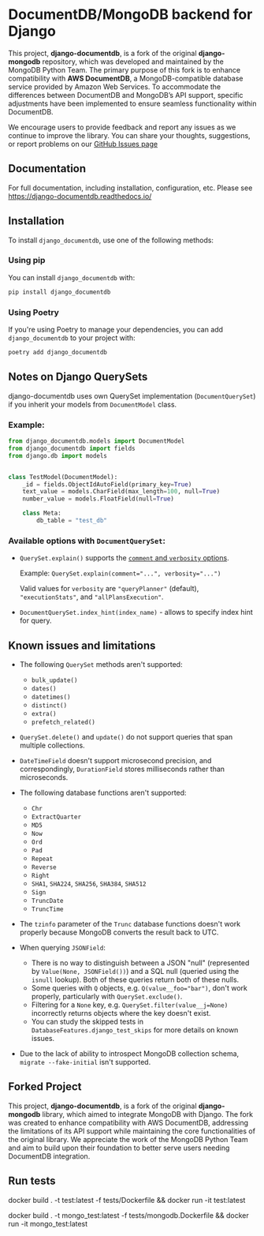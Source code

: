 # DocumentDB/MongoDB backend for Django

This project, **django-documentdb**, is a fork of the original **django-mongodb** repository, which was developed and maintained by the MongoDB Python Team. The primary purpose of this fork is to enhance compatibility with **AWS DocumentDB**, a MongoDB-compatible database service provided by Amazon Web Services. To accommodate the differences between DocumentDB and MongoDB’s API support, specific adjustments have been implemented to ensure seamless functionality within DocumentDB.

We encourage users to provide feedback and report any issues as we continue to improve the library. You can share your thoughts, suggestions, or report problems on our [GitHub Issues page](https://github.com/iYasha/django-documentdb/issues)

## Documentation
For full documentation, including installation, configuration, etc. Please see https://django-documentdb.readthedocs.io/

## Installation

To install `django_documentdb`, use one of the following methods:

### Using pip

You can install `django_documentdb` with:

```bash
pip install django_documentdb
```

### Using Poetry

If you're using Poetry to manage your dependencies, you can add `django_documentdb` to your project with:

```bash
poetry add django_documentdb
```

## Notes on Django QuerySets

django-documentdb uses own QuerySet implementation (`DocumentQuerySet`) if you inherit your models from `DocumentModel` class.

### Example:

```python
from django_documentdb.models import DocumentModel
from django_documentdb import fields
from django.db import models


class TestModel(DocumentModel):
    _id = fields.ObjectIdAutoField(primary_key=True)
    text_value = models.CharField(max_length=100, null=True)
    number_value = models.FloatField(null=True)

    class Meta:
        db_table = "test_db"
```

### Available options with `DocumentQuerySet`:

* `QuerySet.explain()` supports the [`comment` and `verbosity` options](
  https://www.mongodb.com/docs/manual/reference/command/explain/#command-fields).

   Example: `QuerySet.explain(comment="...", verbosity="...")`

   Valid values for `verbosity` are `"queryPlanner"` (default),
   `"executionStats"`, and `"allPlansExecution"`.
* `DocumentQuerySet.index_hint(index_name)` - allows to specify index hint for query.

## Known issues and limitations

- The following `QuerySet` methods aren't supported:
  - `bulk_update()`
  - `dates()`
  - `datetimes()`
  - `distinct()`
  - `extra()`
  - `prefetch_related()`

- `QuerySet.delete()` and `update()` do not support queries that span multiple
  collections.

- `DateTimeField` doesn't support microsecond precision, and correspondingly,
  `DurationField` stores milliseconds rather than microseconds.

- The following database functions aren't supported:
    - `Chr`
    - `ExtractQuarter`
    - `MD5`
    - `Now`
    - `Ord`
    - `Pad`
    - `Repeat`
    - `Reverse`
    - `Right`
    - `SHA1`, `SHA224`, `SHA256`, `SHA384`, `SHA512`
    - `Sign`
    - `TruncDate`
    - `TruncTime`

- The `tzinfo` parameter of the `Trunc` database functions doesn't work
  properly because MongoDB converts the result back to UTC.

- When querying `JSONField`:
  - There is no way to distinguish between a JSON "null" (represented by
    `Value(None, JSONField())`) and a SQL null (queried using the `isnull`
    lookup). Both of these queries return both of these nulls.
  - Some queries with `Q` objects, e.g. `Q(value__foo="bar")`, don't work
    properly, particularly with `QuerySet.exclude()`.
  - Filtering for a `None` key, e.g. `QuerySet.filter(value__j=None)`
    incorrectly returns objects where the key doesn't exist.
  - You can study the skipped tests in `DatabaseFeatures.django_test_skips` for
    more details on known issues.

- Due to the lack of ability to introspect MongoDB collection schema,
  `migrate --fake-initial` isn't supported.

## Forked Project

This project, **django-documentdb**, is a fork of the original **django-mongodb** library, which aimed to integrate MongoDB with Django. The fork was created to enhance compatibility with AWS DocumentDB, addressing the limitations of its API support while maintaining the core functionalities of the original library. We appreciate the work of the MongoDB Python Team and aim to build upon their foundation to better serve users needing DocumentDB integration.

## Run tests

docker build . -t test:latest -f tests/Dockerfile && docker run -it test:latest

docker build . -t mongo_test:latest -f tests/mongodb.Dockerfile && docker run -it mongo_test:latest
